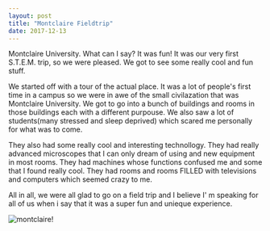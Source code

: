 ```yaml
---
layout: post
title: "Montclaire Fieldtrip"
date: 2017-12-13
---
```

Montclaire University. What can I say? It was fun! It was our very first S.T.E.M. trip, so we were pleased. We got to see some really cool and fun stuff. 


We started off with a tour of the actual place. It was a lot of people's first time in a campus so we were in awe of the small civilazation that was Montclaire University. We got to go into a bunch of buildings and rooms in those buildings each with a different purpouse. We also saw a lot of students(many stressed and sleep deprived) which scared me personally for what was to come.


They also had some really cool and interesting technollogy. They had really advanced microscopes that I can only dream of using and new equipment in most rooms. They had machines whose functions confused me and some that I found really cool. They had rooms and rooms FILLED with televisions and computers which seemed crazy to me.


All in all, we were all glad to go on a field trip and I believe I' m speaking for all of us when i say that it was a super fun and unieque experience.


![montclaire](../assets/Montclaire.jpg)!
